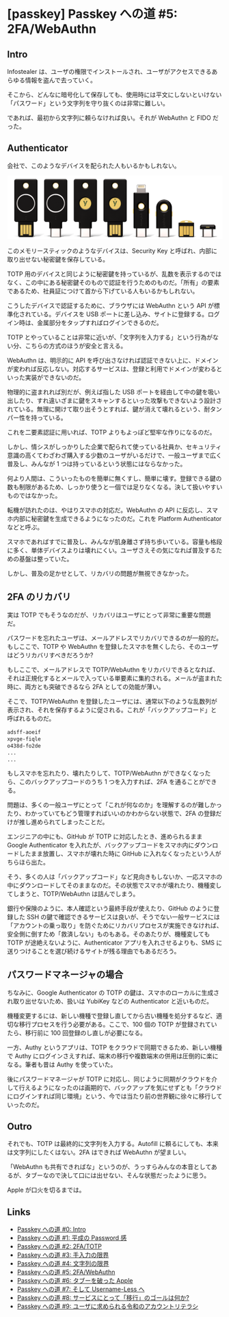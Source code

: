 # [passkey] Passkey への道 #5: 2FA/WebAuthn

## Intro

Infostealer は、ユーザの権限でインストールされ、ユーザがアクセスできるあらゆる情報を盗んで去っていく。

そこから、どんなに暗号化して保存しても、使用時には平文にしないといけない「パスワード」という文字列を守り抜くのは非常に難しい。

であれば、最初から文字列に頼らなければ良い。それが WebAuthn と FIDO だった。


## Authenticator

会社で、このようなデバイスを配られた人もいるかもしれない。

![YubiKey](yubikey.png#340x100)

このメモリースティックのようなデバイスは、Security Key と呼ばれ、内部に取り出せない秘密鍵を保存している。

TOTP 用のデバイスと同じように秘密鍵を持っているが、乱数を表示するのではなく、この中にある秘密鍵そのもので認証を行うためのものだ。「所有」の要素であるため、社員証につけて首から下げている人もいるかもしれない。

こうしたデバイスで認証するために、ブラウザには WebAuthn という API が標準化されている。デバイスを USB ポートに差し込み、サイトに登録する。ログイン時は、金属部分をタップすればログインできるのだ。

TOTP とやっていることは非常に近いが、「文字列を入力する」という行為がない分、こちらの方式のほうが安全と言える。

WebAuthn は、明示的に API を呼び出さなければ認証できない上に、ドメインが変われば反応しない。対応するサービスは、登録と利用でドメインが変わるといった実装ができないのだ。

物理的に盗まれれば別だが、例えば指した USB ポートを経由して中の鍵を吸い出したり、すれ違いざまに鍵をスキャンするといった攻撃もできないよう設計されている。無理に開けて取り出そうとすれば、鍵が消えて壊れるという、耐タンパー性を持っている。

これを二要素認証に用いれば、TOTP よりもよっぽど堅牢な作りになるのだ。

しかし、情シスがしっかりした企業で配られて使っている社員か、セキュリティ意識の高くてわざわざ購入する少数のユーザがいるだけで、一般ユーザまで広く普及し、みんなが 1 つは持っているという状態にはならなかった。

何より人間は、こういったものを簡単に無くすし、簡単に壊す。登録できる鍵の数も制限があるため、しっかり使うと一個では足りなくなる。決して扱いやすいものではなかった。

転機が訪れたのは、やはりスマホの対応だ。WebAuthn の API に反応し、スマホ内部に秘密鍵を生成できるようになったのだ。これを Platform Authenticator などと呼ぶ。

スマホであればすでに普及し、みんなが肌身離さず持ち歩いている。容量も格段に多く、単体デバイスよりは壊れにくい。ユーザさえその気になれば普及するための基盤は整っていた。

しかし、普及の足かせとして、リカバリの問題が無視できなかった。


## 2FA のリカバリ

実は TOTP でもそうなのだが、リカバリはユーザにとって非常に重要な問題だ。

パスワードを忘れたユーザは、メールアドレスでリカバリできるのが一般的だ。もしここで、TOTP や WebAuthn を登録したスマホを無くしたら、そのユーザはどうリカバリすべきだろうか?

もしここで、メールアドレスで TOTP/WebAuthn をリカバリできるとなれば、それは正規化するとメールで入っている単要素に集約される。メールが盗まれた時に、両方とも突破できるなら 2FA としての効能が薄い。

そこで、TOTP/WebAuthn を登録したユーザには、通常以下のような乱数列が表示され、それを保存するように促される。これが「バックアップコード」と呼ばれるものだ。

```
adsff-aoeif
xpvge-fiqle
o438d-fo2de
...
...
```

もしスマホを忘れたり、壊れたりして、TOTP/WebAuthn ができなくなったら、このバックアップコードのうち 1 つを入力すれば、2FA を通ることができる。

問題は、多くの一般ユーザにとって「これが何なのか」を理解するのが難しかったり、わかっていてもどう管理すればいいのかわからない状態で、2FA の登録だけが推し進められてしまったことだ。

エンジニアの中にも、GitHub が TOTP に対応したとき、進められるまま Google Authenticator を入れたが、バックアップコードをスマホ内にダウンロードしたまま放置し、スマホが壊れた時に GitHub に入れなくなったという人がちらほら出た。

そう、多くの人は「バックアップコード」など見向きもしないか、一応スマホの中にダウンロードしてそのままなのだ。その状態でスマホが壊れたり、機種変してしまうと、TOTP/WebAuthn は詰んでしまう。

銀行や保険のように、本人確認という最終手段が使えたり、GitHub のように登録した SSH の鍵で確認できるサービスは良いが、そうでない一般サービスには「アカウントの乗っ取り」を防ぐためにリカバリプロセスが実施できなければ、安全側に倒すため「救済しない」ものもある。そのあたりが、機種変しても TOTP が途絶えないように、Authenticator アプリを入れさせるよりも、SMS に送りつけることを選び続けるサイトが残る理由でもあるだろう。


## パスワードマネージャの場合

ちなみに、Google Authenticator の TOTP の鍵は、スマホのローカルに生成され取り出せないため、扱いは YubiKey などの Authenticator と近いものだ。

機種変更するには、新しい機種で登録し直してから古い機種を処分するなど、適切な移行プロセスを行う必要がある。ここで、100 個の TOTP が登録されていたら、移行前に 100 回登録のし直しが必要になる。

一方、Authy というアプリは、TOTP をクラウドで同期できるため、新しい機種で Authy にログインさえすれば、端末の移行や複数端末の併用は圧倒的に楽になる。筆者も昔は Authy を使っていた。

後にパスワードマネージャが TOTP に対応し、同じように同期がクラウドを介して行えるようになったのは画期的で、バックアップを気にせずとも「クラウドにログインすれば同じ環境」という、今では当たり前の世界観に徐々に移行していったのだ。


## Outro

それでも、TOTP は最終的に文字列を入力する。Autofill に頼るにしても、本来は文字列にしたくはない。2FA はできれば WebAuthn が望ましい。

「WebAuthn も共有できればな」というのが、うっすらみんなの本音としてあるが、タブーなので決して口には出せない、そんな状態だったように思う。

Apple が口火を切るまでは。


## Links

- [Passkey への道 #0: Intro](https://blog.jxck.io/entries/2025-07-07/load-to-passkey-0.html)
- [Passkey への道 #1: 平成の Password 感](https://blog.jxck.io/entries/2025-07-08/load-to-passkey-1.html)
- [Passkey への道 #2: 2FA/TOTP](https://blog.jxck.io/entries/2025-07-09/load-to-passkey-2.html)
- [Passkey への道 #3: 手入力の限界](https://blog.jxck.io/entries/2025-07-10/load-to-passkey-3.html)
- [Passkey への道 #4: 文字列の限界](https://blog.jxck.io/entries/2025-07-11/load-to-passkey-4.html)
- [Passkey への道 #5: 2FA/WebAuthn](https://blog.jxck.io/entries/2025-07-12/load-to-passkey-5.html)
- [Passkey への道 #6: タブーを破った Apple](https://blog.jxck.io/entries/2025-07-13/load-to-passkey-6.html)
- [Passkey への道 #7: そして Username-Less へ](https://blog.jxck.io/entries/2025-07-14/load-to-passkey-7.html)
- [Passkey への道 #8: サービスにとって「移行」のゴールは何か?](https://blog.jxck.io/entries/2025-07-15/load-to-passkey-8.html)
- [Passkey への道 #9: ユーザに求められる令和のアカウントリテラシ](https://blog.jxck.io/entries/2025-07-16/load-to-passkey-9.html)